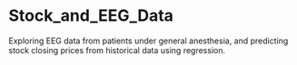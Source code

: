 # Stock_and_EEG_Data
Exploring EEG data from patients under general anesthesia, and predicting stock closing prices from historical data using regression.

